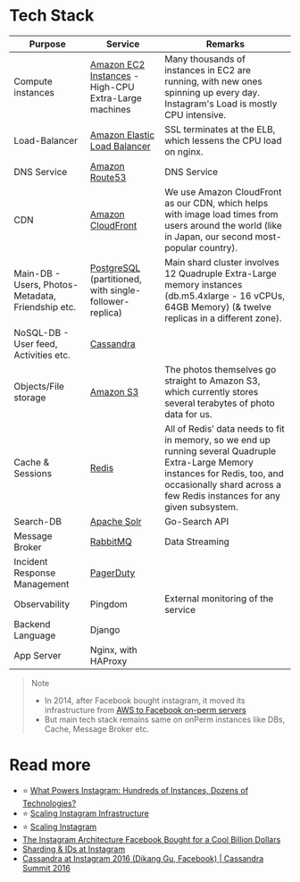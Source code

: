 # Tech Stack

| Purpose                                           | Service                                                                                                                                    | Remarks                                                                                                                                                                                                     |
|---------------------------------------------------|--------------------------------------------------------------------------------------------------------------------------------------------|-------------------------------------------------------------------------------------------------------------------------------------------------------------------------------------------------------------|
| Compute instances                                 | [Amazon EC2 Instances](../11_AWSServices/3_ComputeServices/AmazonEC2/Readme.md) - High-CPU Extra-Large machines                        | Many thousands of instances in EC2 are running, with new ones spinning up every day. Instagram's Load is mostly CPU intensive.                                                                              |
| Load-Balancer                                     | [Amazon Elastic Load Balancer](../11_AWSServices/1_NetworkingAndContentDelivery/2_ApplicationNetworking/ElasticLoadBalancer/Readme.md) | SSL terminates at the ELB, which lessens the CPU load on nginx.                                                                                                                                             |
| DNS Service                                       | [Amazon Route53](../11_AWSServices/1_NetworkingAndContentDelivery/1_EdgeNetworking/AmazonRoute53/Readme.md)                            | DNS Service                                                                                                                                                                                                 |
| CDN                                               | [Amazon CloudFront](../11_AWSServices/1_NetworkingAndContentDelivery/1_EdgeNetworking/AmazonCloudFront.md)                             | We use Amazon CloudFront as our CDN, which helps with image load times from users around the world (like in Japan, our second most-popular country).                                                        |
| Main-DB - Users, Photos-Metadata, Friendship etc. | [PostgreSQL](../3_DatabaseServices/SQL-Databases/Readme.md) (partitioned, with single-follower-replica)         | Main shard cluster involves 12 Quadruple Extra-Large memory instances (db.m5.4xlarge - 16 vCPUs, 64GB Memory) (& twelve replicas in a different zone).                                                      |
| NoSQL-DB - User feed, Activities etc.             | [Cassandra](../3_DatabaseServices/NoSQL-Databases/WideColumnDB/ApacheCasandra.md)                               |                                                                                                                                                                                                             |
| Objects/File storage                              | [Amazon S3](../11_AWSServices/10_BigDataServices/StorageDBs/DataLakes/S3DataLake.md)                                                 | The photos themselves go straight to Amazon S3, which currently stores several terabytes of photo data for us.                                                                                              |
| Cache & Sessions                                  | [Redis](../3_DatabaseServices/In-Memory-DB/Redis/Readme.md)                                                     | All of Redis’ data needs to fit in memory, so we end up running several Quadruple Extra-Large Memory instances for Redis, too, and occasionally shard across a few Redis instances for any given subsystem. |
| Search-DB                                         | [Apache Solr](../3_DatabaseServices/Search-Databases/ApacheSolr.md)                                             | Go-Search API                                                                                                                                                                                               |
| Message Broker                                    | [RabbitMQ](../4_MessageBrokers/RabbitMQ.md)                                                                       | Data Streaming                                                                                                                                                                                              |
| Incident Response Management                      | [PagerDuty](../8_ObservabilityLogsServices/IncidentResponse/PagerDuty.md)                                                   |                                                                                                                                                                                                             |
| Observability                                     | Pingdom                                                                                                                                    | External monitoring of the service                                                                                                                                                                          |
| Backend Language                                  | Django                                                                                                                                     |                                                                                                                                                                                                             |
| App Server                                        | Nginx, with HAProxy                                                                                                                        |                                                                                                                                                                                                             |

> Note
> - In 2014, after Facebook bought instagram, it moved its infrastructure from [AWS to Facebook on-perm servers](https://instagram-engineering.com/migrating-from-aws-to-fb-86b16f6766e)
> - But main tech stack remains same on onPerm instances like DBs, Cache, Message Broker etc.

# Read more
- :star: [What Powers Instagram: Hundreds of Instances, Dozens of Technologies?](https://instagram-engineering.com/what-powers-instagram-hundreds-of-instances-dozens-of-technologies-adf2e22da2ad)
- :star: [Scaling Instagram Infrastructure](https://www.youtube.com/watch?v=hnpzNAPiC0E)
- :star: [Scaling Instagram](https://www.slideshare.net/iammutex/scaling-instagram)
- [The Instagram Architecture Facebook Bought for a Cool Billion Dollars](http://highscalability.com/blog/2012/4/9/the-instagram-architecture-facebook-bought-for-a-cool-billio.html)
- [Sharding & IDs at Instagram](https://instagram-engineering.com/sharding-ids-at-instagram-1cf5a71e5a5c)
- [Cassandra at Instagram 2016 (Dikang Gu, Facebook) | Cassandra Summit 2016](https://www.youtube.com/watch?v=_BfMH4GQWnk)
